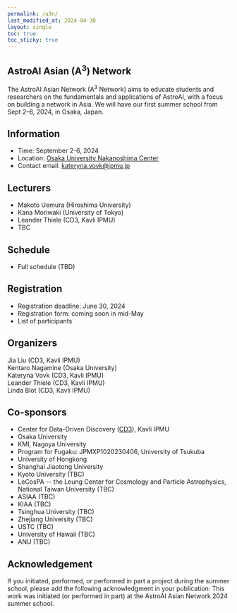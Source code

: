 ```yaml
---
permalink: /a3n/
last_modified_at: 2024-04-30
layout: single
toc: true
toc_sticky: true
---
```


<!--- ![banner](/images/banner.png) --->
## AstroAI Asian (A<sup>3</sup>) Network
The AstroAI Asian Network (A<sup>3</sup> Network) aims to educate students and researchers on the fundamentals and applications of AstroAI, with a focus on building a network in Asia. We will have our first summer school from Sept 2–6, 2024, in Osaka, Japan. 

## Information

* Time: September 2-6, 2024
* Location: [Osaka University Nakanoshima Center](https://www.onc.osaka-u.ac.jp/)
* Contact email: kateryna.vovk@ipmu.jp
<!--- * Slack and Zoom: please find the info in the announcement email --->

## Lecturers

* Makoto Uemura (Hiroshima University)
* Kana Moriwaki (University of Tokyo)
* Leander Thiele (CD3, Kavli IPMU)
* TBC

## Schedule

* Full schedule (TBD)

## Registration

* Registration deadline: June 30, 2024
* Registration form: coming soon in mid-May
  <!---[link](https://forms.gle/q4cDHbmq1tfeUw7a9)--->
* List of participants

## Organizers

Jia Liu (CD3, Kavli IPMU)\
Kentaro Nagamine (Osaka University)\
Kateryna Vovk (CD3, Kavli IPMU)\
Leander Thiele (CD3, Kavli IPMU)\
Linda Blot (CD3, Kavli IPMU)

## Co-sponsors

* Center for Data-Driven Discovery ([CD3](https://cd3.ipmu.jp/)), Kavli IPMU
* Osaka University
* KMI, Nagoya University
* Program for Fugaku: JPMXP1020230406, University of Tsukuba
* University of Hongkong
* Shanghai Jiaotong University 
* Kyoto University (TBC)
* LeCosPA -- the Leung Center for Cosmology and Particle Astrophysics, National Taiwan University (TBC)
* ASIAA (TBC)
* KIAA (TBC)
* Tsinghua University (TBC)
* Zhejiang University (TBC)
* USTC (TBC)
* University of Hawaii (TBC)
* ANU (TBC)

## Acknowledgement

If you initiated, performed, or performed in part a project during the summer school, please add the following acknowledgment in your publication: This work was initiated (or performed in part) at the AstroAI Asian Network 2024 summer school.
